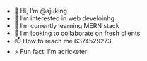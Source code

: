 - 👋 Hi, I’m @ajuking
- 👀 I’m interested in web develoinhg
- 🌱 I’m currently learning MERN stack
- 💞️ I’m looking to collaborate on fresh clients
- 📫 How to reach me 6374529273
- ⚡ Fun fact: i'm acricketer

<!---
ajuking/ajuking is a ✨ special ✨ repository because its `README.md` (this file) appears on your GitHub profile.
You can click the Preview link to take a look at your changes.
--->
